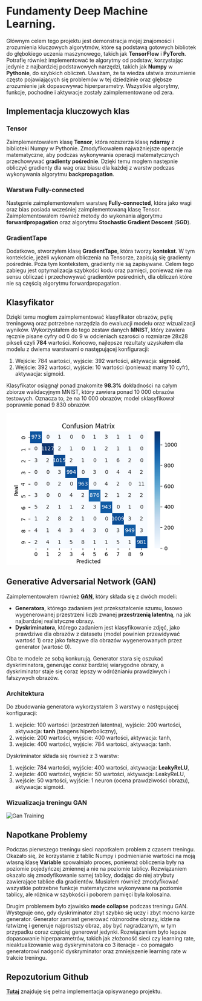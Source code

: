 # Fundamenty **Deep Machine Learning**.

Głównym celem tego projektu jest demonstracja mojej znajomości i zrozumienia kluczowych algorytmów, które są podstawą gotowych bibliotek do głębokiego uczenia maszynowego, takich jak **TensorFlow** i **PyTorch**. Potrafię również implementować te algorytmy od podstaw, korzystając jedynie z najbardziej podstawowych narzędzi, takich jak **Numpy** w **Pythonie**, do szybkich obliczeń. Uważam, że ta wiedza ułatwia zrozumienie często pojawiających się problemów w tej dziedzinie oraz glębsze zrozumienie jak dopasowywać hiperparametry. Wszystkie algorytmy, funkcje, pochodne i aktywacje zostały zaimplementowane od zera.


## Implementacja kluczowych klas

### **Tensor**
Zaimplementowałem klasę **Tensor**, która rozszerza klasę **ndarray** z biblioteki Numpy w Pythonie. Zmodyfikowałem najważniejsze operacje matematyczne, aby podczas wykonywania operacji matematycznych przechowywać **gradienty pośrednie**. Dzięki temu mogłem następnie obliczyć gradienty dla wag oraz biasu dla każdej z warstw podczas wykonywania algorytmu **backpropagation**.

### Warstwa **Fully-connected**
Następnie zaimplementowałem warstwę **Fully-connected**, która jako wagi oraz bias posiada wcześniej zaimplementowaną klasę Tensor. Zaimplementowałem również metody do wykonania algorytmu **forwardpropagation** oraz algorytmu **Stochastic Gradient Descent** (**SGD**). 

### **GradientTape**
Dodatkowo, stworzyłem klasę **GradientTape**, która tworzy **kontekst**. W tym kontekście, jeżeli wykonam obliczenia na Tensorze, zapisują się gradienty pośrednie. Poza tym kontekstem, gradienty nie są zapisywane. Celem tego zabiegu jest optymalizacja szybkości kodu oraz pamięci, ponieważ nie ma sensu obliczać i przechowywać gradientów pośrednich, dla obliczeń które nie są częścią algorytmu forwardpropagation.

## **Klasyfikator**

Dzięki temu mogłem zaimplementować klasyfikator obrazów, pętlę treningową oraz potrzebne narzędzia do ewaluacji modelu oraz wizualizacji wyników. Wykorzystałem do tego zestaw danych **MNIST**, który zawiera ręcznie pisane cyfry od 0 do 9 w odcieniach szarości o rozmiarze 28x28 pikseli czyli **784** wartości. Końcowo, najlepsze rezultaty uzyskałem dla modelu z dwiema warstwami o następującej konfiguracji: 
   
   1. Wejście: 784 wartości, wyjście: 392 wartości, aktywacja: **sigmoid**.
   2. Wejście: 392 wartości, wyjście: 10 wartości (ponieważ mamy 10 cyfr), aktywacja: sigmoid.

Klasyfikator osiągnął ponad znakomite **98.3%** dokładności na całym zbiorze walidacyjnym MNIST, który zawiera ponad 10 000 obrazów testowych. Oznacza to, że na 10 000 obrazów, model sklasyfikował poprawnie ponad 9 830 obrazów.

![Classifier Training](classifier.png)

## **Generative Adversarial Network** (**GAN**)

Zaimplementowałem również [**GAN**](https://www.tensorflow.org/tutorials/generative/dcgan), który składa się z dwóch modeli: 
   - **Generatora**, którego zadaniem jest przekształcenie szumu, losowo wygenerowanej przestrzeni liczb zwanej **przestrzenią latentną**, 
   na jak najbardziej realistyczne obrazy.
   - **Dyskriminatora**, którego zadaniem jest klasyfikowanie zdjęć, jako prawdziwe dla obrazów z datasetu (model powinien przewidywać wartość 1) oraz jako fałszywe dla obrazów wygenerowanych przez generator (wartość 0). 

Oba te modele ze sobą konkurują. Generator stara się oszukać dyskriminatora, generując coraz bardziej wiarygodne obrazy, a dyskriminator staje się coraz lepszy w odróżnianiu prawdziwych i fałszywych obrazów.

### Architektura
Do zbudowania generatora wykorzystałem 3 warstwy o następującej konfiguracji: 
   1. wejście: 100 wartości (przestrzeń latentna), wyjście: 200 wartości, aktywacja: **tanh** (tangens hiperboliczny), 
   2. wejście: 200 wartości, wyjście: 400 wartości, aktywacja: tanh, 
   3. wejście: 400 wartości, wyjście: 784 wartości, aktywacja: tanh.

Dyskriminator składa się również z 3 warstw: 
   1. wejście: 784 wartości, wyjście: 400 wartości, aktywacja: **LeakyReLU**, 
   2. wejście: 400 wartości, wyjście: 50 wartości, aktywacja: LeakyReLU, 
   3. wejście: 50 wartości, wyjście: 1 neuron (ocena prawdziwości obrazu), aktywacja: sigmoid.

### Wizualizacja treningu GAN
![Gan Training](gan_training.gif)

## Napotkane Problemy

Podczas pierwszego treningu sieci napotkałem problem z czasem treningu. Okazało się, że korzystanie z tablic Numpy i podmienianie wartości na moją własną klasę **Variable** spowalniało proces, ponieważ obliczenia były na poziomie pojedyńczej zmiennej a nie na poziomie tablicy. Rozwiązaniem okazało się zmodyfikowanie samej tablicy, dodając do niej atrybuty zawierające tablice dla gradientów. Musiałem również zmodyfikować wszystkie potrzebne funkcje matematyczne wykonywane na poziomie tablicy, ale różnica w szybkości i poborem pamięci była kolosalna.

Drugim problemem było zjawisko **mode collapse** podczas treningu GAN. Występuje ono, gdy dyskriminator zbyt szybko się uczy i zbyt mocno karze generator. Generator zamiast generować różnorodne obrazy, idzie na łatwiznę i generuje najprostszy obraz, aby być nagradzanym, w tym przypadku coraz częściej generował jedynki. Rozwiązaniem było lepsze dopasowanie hiperparametrów, takich jak złożoność sieci czy learning rate, nieaktualizowanie wag dyskryminatora co 3 iteracje - co pomagało generatorowi nadgonić dyskryminator oraz zmniejszenie learning rate w trakcie treningu.

## Repozutorium Github 

[**Tutaj**](https://github.com/JakubCzarnik/NumPy-MNIST-GAN-Classifier) znajduję się pełna implementacja opisywanego projektu.